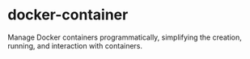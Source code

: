 # docker-container
Manage Docker containers programmatically, simplifying the creation, running, and interaction with containers.
